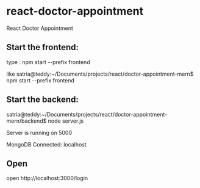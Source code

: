 # react-doctor-appointment
React Doctor Appointment

## Start the frontend:

type : npm start --prefix frontend

like satria@teddy:~/Documents/projects/react/doctor-appointment-mern$ npm start --prefix frontend



## Start the backend:

satria@teddy:~/Documents/projects/react/doctor-appointment-mern/backend$ node server.js

Server is running on 5000

MongoDB Connected: localhost


## Open

open http://localhost:3000/login